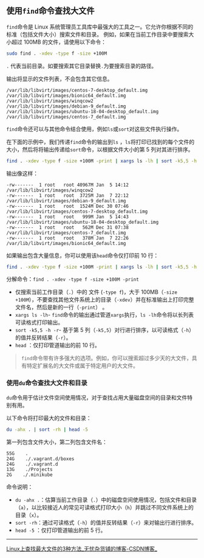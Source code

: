 ## 使用`find`命令查找大文件

`find`命令是 Linux 系统管理员工具库中最强大的工具之一。它允许你根据不同的标准（包括文件大小）搜索文件和目录。
 例如，如果在当前工作目录中要搜索大小超过 100MB 的文件，请使用以下命令：

```sh
sudo find . -xdev -type f -size +100M
```

`.` 代表当前目录。如要搜索其它目录替换`.`为要搜索目录的路径。

输出将显示的文件列表，不会包含其它信息。

```
/var/lib/libvirt/images/centos-7-desktop_default.img
/var/lib/libvirt/images/bionic64_default.img
/var/lib/libvirt/images/winqcow2
/var/lib/libvirt/images/debian-9_default.img
/var/lib/libvirt/images/ubuntu-18-04-desktop_default.img
/var/lib/libvirt/images/centos-7_default.img
```

`find`命令还可以与其他命令结合使用，例如`ls`或`sort`对这些文件执行操作。

在下面的示例中，我们传递`find`命令的输出到`ls` ，`ls`将打印已找到的每个文件的大小，然后将将输出传递给`sort`命令，以根据文件大小的第 5 列对其进行排序。

```sh
find . -xdev -type f -size +100M -print | xargs ls -lh | sort -k5,5 -h -r
```

输出像这样：

```
-rw-------  1 root   root 40967M Jan  5 14:12 /var/lib/libvirt/images/winqcow2
-rw-------  1 root   root  3725M Jan  7 22:12 /var/lib/libvirt/images/debian-9_default.img
-rw-------  1 root   root  1524M Dec 30 07:46 /var/lib/libvirt/images/centos-7-desktop_default.img
-rw-------  1 root   root   999M Jan  5 14:43 /var/lib/libvirt/images/ubuntu-18-04-desktop_default.img
-rw-------  1 root   root   562M Dec 31 07:38 /var/lib/libvirt/images/centos-7_default.img
-rw-------  1 root   root   378M Jan  7 22:26 /var/lib/libvirt/images/bionic64_default.img
```

如果输出包含大量信息，你可以使用该`head`命令仅打印前 10 行：

```sh
find . -xdev -type f -size +100M -print | xargs ls -lh | sort -k5,5 -h -r | head
```

分解命令：`find . -xdev -type f -size +100M -print`

*   仅搜索当前工作目录（`.`）中的 文件 (`-type f`)，大于 100MB（`-size +100M`），不要查找其他文件系统上的目录（`-xdev`）并在标准输出上打印完整文件名，然后是新的一行（`-print`） 。
*   `xargs ls -lh`- `find`命令的输出通过管道`xargs`执行，`ls -lh`命令将以长列表可读格式打印输出。
*   `sort -k5,5 -h -r`- 基于第 5 列（`-k5,5`）对行进行排序，以可读格式（`-h`）的值并反转结果（`-r`）。
*   `head` ：仅打印管道输出的前 10 行。

> `find`命令带有许多强大的选项。例如，你可以搜索超过多少天的大文件，具有特定扩展名的大文件或属于特定用户的大文件。

### 使用`du`命令查找大文件和目录

`du`命令用于估计文件空间使用情况，对于查找占用大量磁盘空间的目录和文件特别有用。

以下命令将打印最大的文件和目录：

```sh
du -ahx . | sort -rh | head -5
```

第一列包含文件大小，第二列包含文件名：

```
55G    .
24G    ./.vagrant.d/boxes
24G    ./.vagrant.d
13G    ./Projects
2G    ./.minikube
```

命令说明：

*   `du -ahx .`：估算当前工作目录（`.`）中的磁盘空间使用情况，包括文件和目录（`a`），以比较接近人的常见可读格式打印大小（`h`）并跳过不同文件系统上的目录（`x`）。
*   `sort -rh`：通过可读格式（`-h`）的值并反转结果（`-r`）来对输出行进行排序。
*   `head -5` ：仅打印管道输出的前 5 行。



---

[Linux上查找最大文件的3种方法_无忧杂货铺的博客-CSDN博客_](https://blog.csdn.net/qq_41816540/article/details/103046568)

